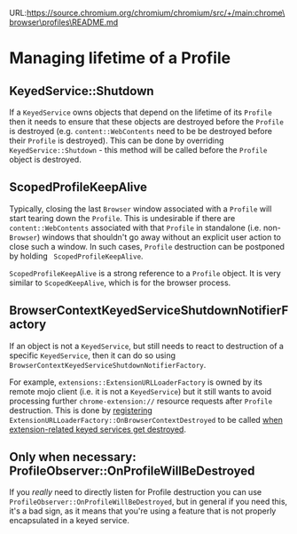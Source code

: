 URL:https://source.chromium.org/chromium/chromium/src/+/main:chrome\browser\profiles\README.md
# Managing lifetime of a Profile

## KeyedService::Shutdown

If a `KeyedService` owns objects that depend on the lifetime of its `Profile` then it
needs to ensure that these objects are destroyed before the `Profile` is
destroyed (e.g. `content::WebContents` need to be be destroyed before their
`Profile` is destroyed).  This can be done by overriding
`KeyedService::Shutdown` - this method will be called before the `Profile` object
is destroyed.

## ScopedProfileKeepAlive

Typically, closing the last `Browser` window associated with a `Profile` will
start tearing down the `Profile`.  This is undesirable if there are
`content::WebContents` associated with that `Profile` in standalone (i.e.
non-`Browser`) windows that shouldn't go away without an explicit user action to
close such a window.  In such cases, `Profile` destruction can be postponed by
holding ` ScopedProfileKeepAlive`.

`ScopedProfileKeepAlive` is a strong reference to a `Profile` object.
It is very similar to `ScopedKeepAlive`, which is for the browser process.

## BrowserContextKeyedServiceShutdownNotifierFactory

If an object is not a `KeyedService`, but still needs to react to destruction of
a specific `KeyedService`, then it can do so using
`BrowserContextKeyedServiceShutdownNotifierFactory`.

For example, `extensions::ExtensionURLLoaderFactory` is owned by its remote mojo
client (i.e. it is not a `KeyedService`) but it still wants to avoid processing
further `chrome-extension://` resource requests after `Profile` destruction.
This is done by
[registering](https://source.chromium.org/chromium/chromium/src/+/main:extensions/browser/extension_protocols.cc;l=954-959;drc=d632a0e263747345842d2a01f43179d711c4a5d4)
`ExtensionURLLoaderFactory::OnBrowserContextDestroyed` to be called
[when extension-related keyed services get
destroyed](https://source.chromium.org/chromium/chromium/src/+/main:extensions/browser/extension_protocols.cc;l=1008-1009;drc=d632a0e263747345842d2a01f43179d711c4a5d4).

## Only when necessary: ProfileObserver::OnProfileWillBeDestroyed

If you *really* need to directly listen for Profile destruction you can use
`ProfileObserver::OnProfileWillBeDestroyed`, but in general if you need this,
it's a bad sign, as it means that you're using a feature that is not properly
encapsulated in a keyed service.
